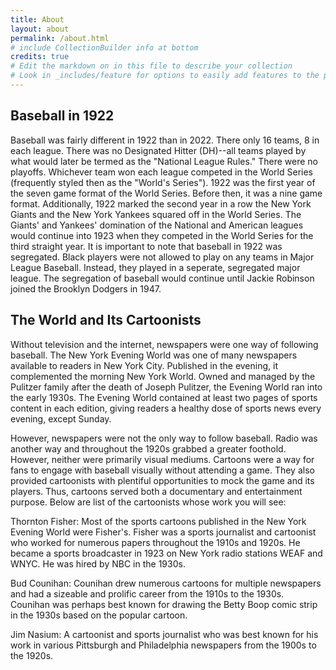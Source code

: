 ```yaml
---
title: About
layout: about
permalink: /about.html
# include CollectionBuilder info at bottom
credits: true
# Edit the markdown on in this file to describe your collection
# Look in _includes/feature for options to easily add features to the page
---
```


Baseball in 1922
--
Baseball was fairly different in 1922 than in 2022. There only 16 teams, 8 in each league. There was no Designated Hitter (DH)--all teams played by what would later be termed as the "National League Rules." There were no playoffs. Whichever team won each league competed in the World Series (frequently styled then as the "World's Series"). 1922 was the first year of the seven game format of the World Series. Before then, it was a nine game format. Additionally, 1922 marked the second year in a row the New York Giants and the New York Yankees squared off in the World Series. The Giants' and Yankees' domination of the National and American leagues would continue into 1923 when they competed in the World Series for the third straight year. It is important to note that baseball in 1922 was segregated. Black players were not allowed to play on any teams in Major League Baseball. Instead, they played in a seperate, segregated major league. The segregation of baseball would continue until Jackie Robinson joined the Brooklyn Dodgers in 1947.

The World and Its Cartoonists
--
Without television and the internet, newspapers were one way of following baseball. The New York Evening World was one of many newspapers available to readers in New York City. Published in the evening, it complemented the morning New York World. Owned and managed by the Pulitzer family after the death of Joseph Pulitzer, the Evening World ran into the early 1930s. The Evening World contained at least two pages of sports content in each edition, giving readers a healthy dose of sports news every evening, except Sunday. 

However, newspapers were not the only way to follow baseball. Radio was another way and throughout the 1920s grabbed a greater foothold. However, neither were primarily visual mediums. Cartoons were a way for fans to engage with baseball visually without attending a game. They also provided cartoonists with plentiful opportunities to mock the game and its players. Thus, cartoons served both a documentary and entertainment purpose. Below are list of the cartoonists whose work you will see:

Thornton Fisher: Most of the sports cartoons published in the New York Evening World were Fisher's. Fisher was a sports journalist and cartoonist who worked for numerous papers throughout the 1910s and 1920s. He became a sports broadcaster in 1923 on New York radio stations WEAF and WNYC. He was hired by NBC in the 1930s.

Bud Counihan: Counihan drew numerous cartoons for multiple newspapers and had a sizeable and prolific career from the 1910s to the 1930s. Counihan was perhaps best known for drawing the Betty Boop comic strip in the 1930s based on the popular cartoon.

Jim Nasium: A cartoonist and sports journalist who was best known for his work in various Pittsburgh and Philadelphia newspapers from the 1900s to the 1920s.
